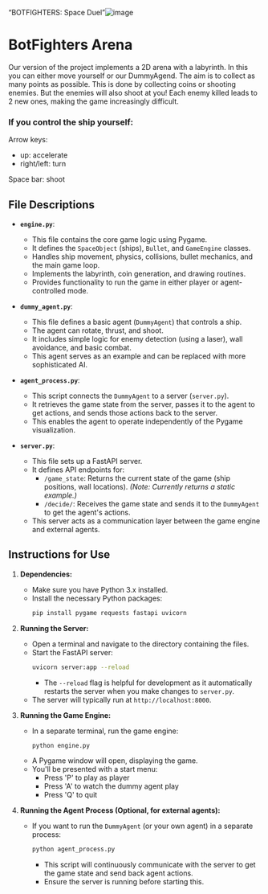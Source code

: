 “BOTFIGHTERS: Space Duel”![image](https://github.com/user-attachments/assets/10e7f048-f37c-427e-bbed-8a59e7d7218b)





# BotFighters Arena

Our version of the project implements a 2D arena with a labyrinth.
In this you can either move yourself or our DummyAgend.
The aim is to collect as many points as possible.
This is done by collecting coins or shooting enemies.
But the enemies will also shoot at you!
Each enemy killed leads to 2 new ones, making the game increasingly difficult.

### If you control the ship yourself:  

Arrow keys:  
- up: accelerate  
- right/left: turn

Space bar: shoot


## File Descriptions

* **`engine.py`**:
    * This file contains the core game logic using Pygame.
    * It defines the `SpaceObject` (ships), `Bullet`, and `GameEngine` classes.
    * Handles ship movement, physics, collisions, bullet mechanics, and the main game loop.
    * Implements the labyrinth, coin generation, and drawing routines.
    * Provides functionality to run the game in either player or agent-controlled mode.

* **`dummy_agent.py`**:
    * This file defines a basic agent (`DummyAgent`) that controls a ship.
    * The agent can rotate, thrust, and shoot.
    * It includes simple logic for enemy detection (using a laser), wall avoidance, and basic combat.
    * This agent serves as an example and can be replaced with more sophisticated AI.

* **`agent_process.py`**:
    * This script connects the `DummyAgent` to a server (`server.py`).
    * It retrieves the game state from the server,  passes it to the agent to get actions, and sends those actions back to the server.
    * This enables the agent to operate independently of the Pygame visualization.

* **`server.py`**:
    * This file sets up a FastAPI server.
    * It defines API endpoints for:
        * `/game_state`:  Returns the current state of the game (ship positions, wall locations).  *(Note:  Currently returns a static example.)*
        * `/decide/`:  Receives the game state and sends it to the `DummyAgent` to get the agent's actions.
    * This server acts as a communication layer between the game engine and external agents.

## Instructions for Use

1.  **Dependencies:**
    * Make sure you have Python 3.x installed.
    * Install the necessary Python packages:
        ```bash
        pip install pygame requests fastapi uvicorn
        ```

2.  **Running the Server:**
    * Open a terminal and navigate to the directory containing the files.
    * Start the FastAPI server:
        ```bash
        uvicorn server:app --reload
        ```
        * The `--reload` flag is helpful for development as it automatically restarts the server when you make changes to `server.py`.
    * The server will typically run at `http://localhost:8000`.

3.  **Running the Game Engine:**
    * In a separate terminal, run the game engine:
        ```bash
        python engine.py
        ```
    * A Pygame window will open, displaying the game.
    * You'll be presented with a start menu:
        * Press 'P' to play as player
        * Press 'A' to watch the dummy agent play
        * Press 'Q' to quit

4.  **Running the Agent Process (Optional, for external agents):**
    * If you want to run the `DummyAgent` (or your own agent) in a separate process:
        ```bash
        python agent_process.py
        ```
        * This script will continuously communicate with the server to get the game state and send back agent actions.
        * Ensure the server is running before starting this.
